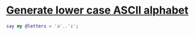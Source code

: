 [1]: https://rosettacode.org/wiki/Generate_lower_case_ASCII_alphabet

# [Generate lower case ASCII alphabet][1]

```raku
say my @letters = 'a'..'z';
```